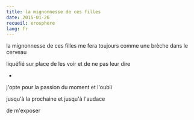 ```yaml
---
title: la mignonnesse de ces filles
date: 2015-01-26
recueil: erosphere
lang: fr
---
```


la mignonnesse de ces filles
me fera toujours comme une brèche dans le cerveau

liquéfié sur place de les voir
et de ne pas leur dire

*

j'opte pour la passion du moment
et l'oubli

jusqu'à la prochaine et jusqu'à l'audace

de m'exposer
